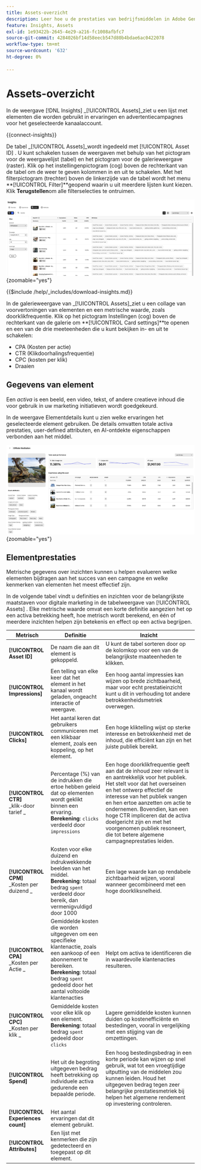 ```yaml
---
title: Assets-overzicht
description: Leer hoe u de prestaties van bedrijfsmiddelen in Adobe GenStudio for Performance Marketing kunt evalueren.
feature: Insights, Assets
exl-id: 1e93422b-2645-4e29-a216-fc1008afbfc7
source-git-commit: 4284026bf14d58eecb547d80b4bdae6ac0422078
workflow-type: tm+mt
source-wordcount: '632'
ht-degree: 0%

---
```


# Assets-overzicht

In de weergave [!DNL Insights] _[!UICONTROL Assets]_ziet u een lijst met elementen die worden gebruikt in ervaringen en advertentiecampagnes voor het geselecteerde kanaalaccount.

{{connect-insights}}

De tabel _[!UICONTROL Assets]_wordt ingedeeld met [!UICONTROL Asset ID] . U kunt schakelen tussen de weergaven met behulp van het pictogram voor de weergavelijst (tabel) en het pictogram voor de galerieweergave (raster). Klik op het instellingenpictogram (cog) boven de rechterkant van de tabel om de weer te geven kolommen in en uit te schakelen. Met het filterpictogram (trechter) boven de linkerzijde van de tabel wordt het menu **[!UICONTROL Filter]**geopend waarin u uit meerdere lijsten kunt kiezen. Klik **Terugstellen**om alle filterselecties te ontruimen.

![ de filter en lijst van Assets ](/help/assets/insights-assets-filter.png){zoomable="yes"}

{{$include /help/_includes/download-insights.md}}

In de galerieweergave van _[!UICONTROL Assets]_ziet u een collage van voorvertoningen van elementen en een metrische waarde, zoals doorklikfrequentie. Klik op het pictogram Instellingen (cog) boven de rechterkant van de galerie om **[!UICONTROL Card settings]**te openen en een van de drie meeteenheden die u kunt bekijken in- en uit te schakelen:

- CPA (Kosten per actie)
- CTR (Klikdoorhalingsfrequentie)
- CPC (kosten per klik)
- Draaien

## Gegevens van element

Een _activa_ is een beeld, een video, tekst, of andere creatieve inhoud die voor gebruik in uw marketing initiatieven wordt goedgekeurd.

In de weergave Elementdetails kunt u zien welke ervaringen het geselecteerde element gebruiken. De details omvatten totale activa prestaties, user-defined attributen, en AI-ontdekte eigenschappen verbonden aan het middel.

![ de details van Activa ](/help/assets/insights-asset-details.png){zoomable="yes"}

## Elementprestaties

Metrische gegevens over inzichten kunnen u helpen evalueren welke elementen bijdragen aan het succes van een campagne en welke kenmerken van elementen het meest effectief zijn.

In de volgende tabel vindt u definities en inzichten voor de belangrijkste maatstaven voor digitale marketing in de tabelweergave van [!UICONTROL Assets] . Elke metrische waarde omvat een korte definitie aangezien het op een activa betrekking heeft, hoe metrisch wordt berekend, en één of meerdere inzichten helpen zijn betekenis en effect op een activa begrijpen.

| Metrisch | Definitie | Inzicht |
| ---------------------- | ----------------------------- | -------------------------------- |
| **[!UICONTROL Asset ID]** | De naam die aan dit element is gekoppeld. | U kunt de tabel sorteren door op de kolomkop voor een van de belangrijkste maateenheden te klikken. |
| **[!UICONTROL Impressions]** | Een telling van elke keer dat het element in het kanaal wordt geladen, ongeacht interactie of weergave. | Een hoog aantal impressies kan wijzen op brede zichtbaarheid, maar voor echt prestatieinzicht kunt u dit in verhouding tot andere betrokkenheidsmetriek overwegen. |
| **[!UICONTROL Clicks]** | Het aantal keren dat gebruikers communiceren met een klikbaar element, zoals een koppeling, op het element. | Een hoge kliktelling wijst op sterke interesse en betrokkenheid met de inhoud, die efficiënt kan zijn en het juiste publiek bereikt. |
| **[!UICONTROL CTR]**<br>_klik-door tarief _ | Percentage (%) van de indrukken die ertoe hebben geleid dat op elementen wordt geklikt binnen een ervaring.<br>**Berekening**: `clicks` verdeeld door `impressions` | Een hoge doorklikfrequentie geeft aan dat de inhoud zeer relevant is en aantrekkelijk voor het publiek. Het stelt voor dat het overseinen en het ontwerp effectief de interesse van het publiek vangen en hen ertoe aanzetten om actie te ondernemen. Bovendien, kan een hoge CTR impliceren dat de activa doelgericht zijn en met het voorgenomen publiek resoneert, die tot betere algemene campagneprestaties leiden. |
| **[!UICONTROL CPM]**<br>_Kosten per duizend _ | Kosten voor elke duizend en indrukwekkende beelden van het middel.<br>**Berekening**: totaal bedrag `spent` verdeeld door bereik, dan vermenigvuldigd door 1000 | Een lage waarde kan op rendabele zichtbaarheid wijzen, vooral wanneer gecombineerd met een hoge doorkliksnelheid. |
| **[!UICONTROL CPA]**<br>_Kosten per Actie _ | Gemiddelde kosten die worden uitgegeven om een specifieke klantenactie, zoals een aankoop of een abonnement te bereiken.<br>**Berekening**: totaal bedrag `spent` gedeeld door het aantal voltooide klantenacties | Helpt om activa te identificeren die in waardevolle klantenacties resulteren. |
| **[!UICONTROL CPC]**<br>_Kosten per klik _ | Gemiddelde kosten voor elke klik op een element.<br>**Berekening**: totaal bedrag `spent` gedeeld door `clicks` | Lagere gemiddelde kosten kunnen duiden op kostenefficiënte en bestedingen, vooral in vergelijking met een stijging van de omzettingen. |
| **[!UICONTROL Spend]** | Het uit de begroting uitgegeven bedrag heeft betrekking op individuele activa gedurende een bepaalde periode. | Een hoog bestedingsbedrag in een korte periode kan wijzen op snel gebruik, wat tot een vroegtijdige uitputting van de middelen zou kunnen leiden. Houd het uitgegeven bedrag tegen zeer belangrijke prestatiesmetriek bij helpen het algemene rendement op investering controleren. |
| **[!UICONTROL Experiences count]** | Het aantal ervaringen dat dit element gebruikt. | |
| **[!UICONTROL Attributes]** | Een lijst met kenmerken die zijn gedetecteerd en toegepast op dit element. | |
